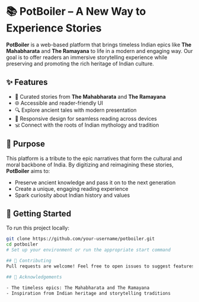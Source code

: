 # 📚 PotBoiler – A New Way to Experience Stories

**PotBoiler** is a web-based platform that brings timeless Indian epics like **The Mahabharata** and **The Ramayana** to life in a modern and engaging way. Our goal is to offer readers an immersive storytelling experience while preserving and promoting the rich heritage of Indian culture.

## ✨ Features

- 📖 Curated stories from **The Mahabharata** and **The Ramayana**
- 🌐 Accessible and reader-friendly UI
- 🔍 Explore ancient tales with modern presentation
- 📱 Responsive design for seamless reading across devices
- 🕉️ Connect with the roots of Indian mythology and tradition

## 🎯 Purpose

This platform is a tribute to the epic narratives that form the cultural and moral backbone of India. By digitizing and reimagining these stories, **PotBoiler** aims to:

- Preserve ancient knowledge and pass it on to the next generation
- Create a unique, engaging reading experience
- Spark curiosity about Indian history and values

## 🚀 Getting Started

To run this project locally:

```bash
git clone https://github.com/your-username/potboiler.git
cd potboiler
# Set up your environment or run the appropriate start command

## 🤝 Contributing
Pull requests are welcome! Feel free to open issues to suggest features or report bugs.

## 🙏 Acknowledgements

- The timeless epics: The Mahabharata and The Ramayana
- Inspiration from Indian heritage and storytelling traditions
